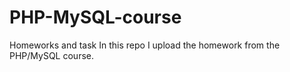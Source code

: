 # PHP-MySQL-course
Homeworks and task
In this repo I upload the homework from the PHP/MySQL course.
